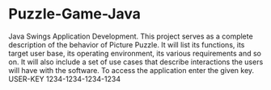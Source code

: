 # Puzzle-Game-Java
Java Swings Application Development. 
This project serves as a complete description of the behavior of Picture Puzzle. It will list its functions, its target user base, its operating environment, its various requirements and so on. It will also include a set of use cases that describe interactions the users will have with the software.
To access the application enter the given key.
USER-KEY 1234-1234-1234-1234
